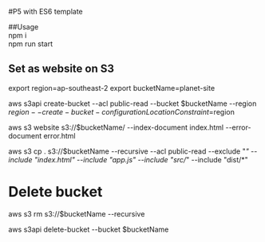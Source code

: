 #P5 with ES6 template

##Usage  
npm i  
npm run start


## Set as website on S3
export region=ap-southeast-2
export bucketName=planet-site

aws s3api create-bucket --acl public-read --bucket $bucketName --region $region --create-bucket-configuration LocationConstraint=$region

aws s3 website s3://$bucketName/ --index-document index.html --error-document error.html

aws s3 cp . s3://$bucketName --recursive --acl public-read --exclude "*" --include "index.html" --include "app.js" --include "src/*" --include "dist/*"


# Delete bucket
aws s3 rm s3://$bucketName --recursive

aws s3api delete-bucket --bucket $bucketName